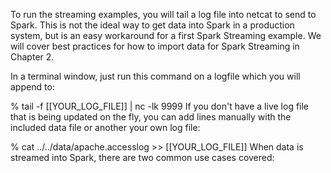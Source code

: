 To run the streaming examples, you will tail a log file into netcat to send to Spark. This is not the ideal way to get data into Spark in a production system, but is an easy workaround for a first Spark Streaming example. We will cover best practices for how to import data for Spark Streaming in Chapter 2.

In a terminal window, just run this command on a logfile which you will append to:

% tail -f [[YOUR_LOG_FILE]] | nc -lk 9999
If you don't have a live log file that is being updated on the fly, you can add lines manually with the included data file or another your own log file:

% cat ../../data/apache.accesslog >> [[YOUR_LOG_FILE]]
When data is streamed into Spark, there are two common use cases covered: